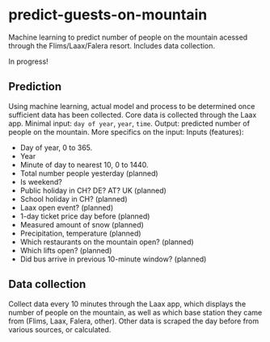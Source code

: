 # predict-guests-on-mountain
Machine learning to predict number of people on the mountain acessed through the Flims/Laax/Falera resort. Includes data collection. 

In progress!

## Prediction
Using machine learning, actual model and process to be determined once sufficient data has been collected. Core data is collected through the Laax app. Minimal input: `day of year`, `year`, `time`. Output: predicted number of people on the mountain. More specifics on the input: 
Inputs (features): 
- Day of year, 0 to 365. 
- Year
- Minute of day to nearest 10, 0 to 1440.
- Total number people yesterday (planned)
- Is weekend? 
- Public holiday in CH? DE? AT? UK (planned)
- School holiday in CH? (planned) 
- Laax open event? (planned) 
- 1-day ticket price day before (planned) 
- Measured amount of snow (planned)
- Precipitation, temperature (planned)
- Which restaurants on the mountain open? (planned)
- Which lifts open? (planned) 
- Did bus arrive in previous 10-minute window? (planned)


## Data collection
Collect data every 10 minutes through the Laax app, which displays the number of people on the mountain, as well as which base station they came from (Flims, Laax, Falera, other). Other data is scraped the day before from various sources, or calculated. 

